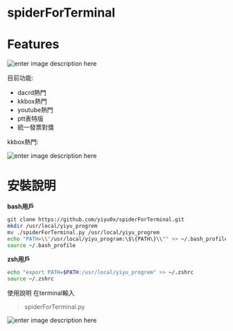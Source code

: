 # spiderForTerminal

# Features
![enter image description here](https://i.imgur.com/yOOBfYX.png)

目前功能:
 - dacrd熱門
 - kkbox熱門
 - youtube熱門
 - ptt表特版
 - 統一發票對獎
 
kkbox熱門:

![enter image description here](https://i.imgur.com/MNzvFp6.png)

# 安裝說明

**bash用戶**

```bash
git clone https://github.com/yiyu0x/spiderForTerminal.git
mkdir /usr/local/yiyu_progrem
mv ./spiderForTerminal.py /usr/local/yiyu_progrem
echo "PATH=\\"/usr/local/yiyu_program:\$\{PATH\}\\"" >> ~/.bash_profile
source ~/.bash_profile
```

**zsh用戶**
```zsh
echo "export PATH=$PATH:/usr/local/yiyu_progrem" >> ~/.zshrc 
source ~/.zshrc
```

使用說明
在terminal輸入

>spiderForTerminal.py
 
![enter image description here](https://i.imgur.com/UYhf3R9.png)


